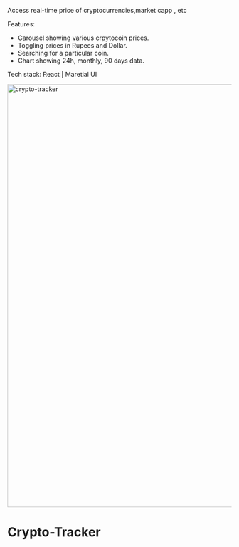 Access real-time price of cryptocurrencies,market capp , etc


Features:

* Carousel showing various crpytocoin prices.
* Toggling prices in Rupees and Dollar.
* Searching for a particular coin.
* Chart showing 24h, monthly, 90 days data.

Tech stack: React | Maretial UI

<img width="950" alt="crypto-tracker" src="https://github.com/nidhi2793/Crypto-Tracker/assets/125755965/fa715b49-8348-44ee-91a6-3344957142a5">





# Crypto-Tracker
